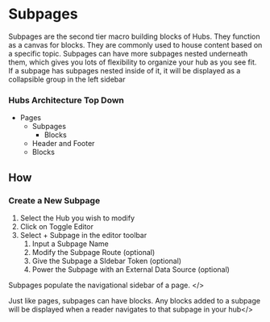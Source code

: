 # Subpages 
Subpages are the second tier macro building blocks of Hubs. They function as a canvas for blocks. They are commonly used to house content based on a specific topic.  Subpages can have more subpages nested underneath them, which gives you lots of flexibility to organize your hub as you see fit. If a subpage has subpages nested inside of it, it will be displayed as a collapsible group in the left sidebar

### Hubs Architecture Top Down
- Pages 
    - Subpages 
        - Blocks
    - Header and Footer 
    - Blocks  

## How 

### Create a New Subpage 

1. Select the Hub you wish to modify 
2. Click on Toggle Editor 
3. Select + Subpage in the editor toolbar
    1. Input a Subpage Name 
    2. Modify the Subpage Route (optional) 
    3. Give the Subpage a SIdebar Token (optional) 
    4. Power the Subpage with an External Data Source (optional) 

<callout> Subpages populate the navigational sidebar of a page. </>

<callout> Just like pages, subpages can have blocks. Any blocks added to a subpage will be displayed when a reader navigates to that subpage in your hub</>

